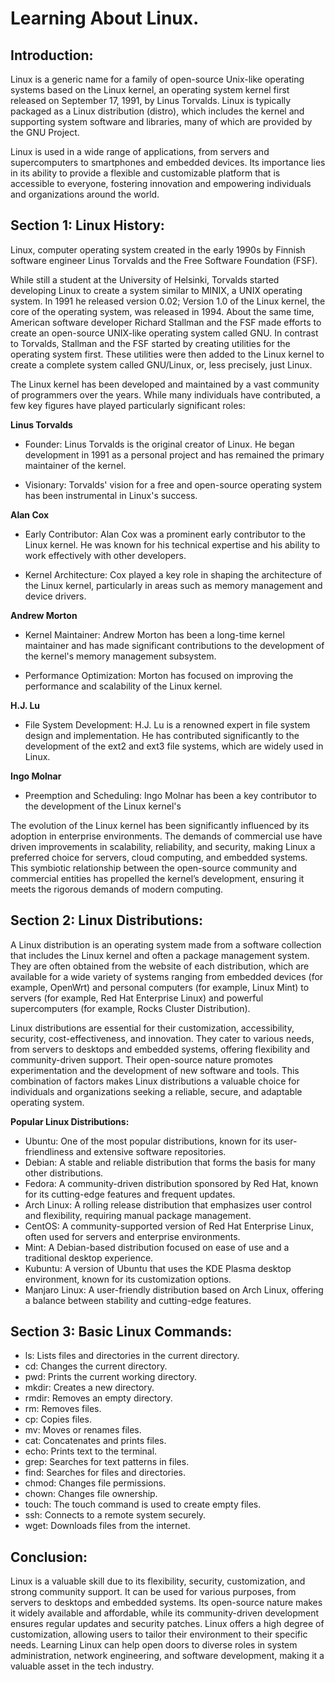 # Learning About Linux.

## Introduction:

Linux is a generic name for a family of open-source Unix-like operating systems based on the Linux kernel, an operating system kernel first released on September 17, 1991, by Linus Torvalds. Linux is typically packaged as a Linux distribution (distro), which includes the kernel and supporting system software and libraries, many of which are provided by the GNU Project.

Linux is used in a wide range of applications, from servers and supercomputers to smartphones and embedded devices. Its importance lies in its ability to provide a flexible and customizable platform that is accessible to everyone, fostering innovation and empowering individuals and organizations around the world.

## Section 1: Linux History:

Linux, computer operating system created in the early 1990s by Finnish software engineer Linus Torvalds and the Free Software Foundation (FSF).

While still a student at the University of Helsinki, Torvalds started developing Linux to create a system similar to MINIX, a UNIX operating system. In 1991 he released version 0.02; Version 1.0 of the Linux kernel, the core of the operating system, was released in 1994. About the same time, American software developer Richard Stallman and the FSF made efforts to create an open-source UNIX-like operating system called GNU. In contrast to Torvalds, Stallman and the FSF started by creating utilities for the operating system first. These utilities were then added to the Linux kernel to create a complete system called GNU/Linux, or, less precisely, just Linux.

The Linux kernel has been developed and maintained by a vast community of programmers over the years. While many individuals have contributed, a few key figures have played particularly significant roles:

**Linus Torvalds**

* Founder: Linus Torvalds is the original creator of Linux. He began development in 1991 as a personal project and    has remained the primary maintainer of the kernel.

* Visionary: Torvalds' vision for a free and open-source operating system has been instrumental in Linux's success.

**Alan Cox**

* Early Contributor: Alan Cox was a prominent early contributor to the Linux kernel. He was known for his technical expertise and his ability to work effectively with other developers.

* Kernel Architecture: Cox played a key role in shaping the architecture of the Linux kernel, particularly in areas such as memory management and device drivers.

**Andrew Morton**

* Kernel Maintainer: Andrew Morton has been a long-time kernel maintainer and has made significant contributions to the development of the kernel's memory management subsystem.

* Performance Optimization: Morton has focused on improving the performance and scalability of the Linux kernel.

**H.J. Lu**

* File System Development: H.J. Lu is a renowned expert in file system design and implementation. He has contributed significantly to the development of the ext2 and ext3 file systems, which are widely used in Linux.

**Ingo Molnar**

* Preemption and Scheduling: Ingo Molnar has been a key contributor to the development of the Linux kernel's 

The evolution of the Linux kernel has been significantly influenced by its adoption in enterprise environments. The demands of commercial use have driven improvements in scalability, reliability, and security, making Linux a preferred choice for servers, cloud computing, and embedded systems. This symbiotic relationship between the open-source community and commercial entities has propelled the kernel’s development, ensuring it meets the rigorous demands of modern computing.

## Section 2: Linux Distributions:

A Linux distribution is an operating system made from a software collection that includes the Linux kernel and often a package management system. They are often obtained from the website of each distribution, which are available for a wide variety of systems ranging from embedded devices (for example, OpenWrt) and personal computers (for example, Linux Mint) to servers (for example, Red Hat Enterprise Linux) and powerful supercomputers (for example, Rocks Cluster Distribution).

Linux distributions are essential for their customization, accessibility, security, cost-effectiveness, and innovation. They cater to various needs, from servers to desktops and embedded systems, offering flexibility and community-driven support. Their open-source nature promotes experimentation and the development of new software and tools. This combination of factors makes Linux distributions a valuable choice for individuals and organizations seeking a reliable, secure, and adaptable operating system.

**Popular Linux Distributions:**

* Ubuntu: One of the most popular distributions, known for its user-friendliness and extensive software repositories.
* Debian: A stable and reliable distribution that forms the basis for many other distributions.
* Fedora: A community-driven distribution sponsored by Red Hat, known for its cutting-edge features and frequent updates.
* Arch Linux: A rolling release distribution that emphasizes user control and flexibility, requiring manual package management.
* CentOS: A community-supported version of Red Hat Enterprise Linux, often used for servers and enterprise environments.
* Mint: A Debian-based distribution focused on ease of use and a traditional desktop experience.
* Kubuntu: A version of Ubuntu that uses the KDE Plasma desktop environment, known for its customization options.
* Manjaro Linux: A user-friendly distribution based on Arch Linux, offering a balance between stability and cutting-edge features.

## Section 3: Basic Linux Commands:

* ls: Lists files and directories in the current directory.
* cd: Changes the current directory.
* pwd: Prints the current working directory.
* mkdir: Creates a new directory.   
* rmdir: Removes an empty directory.   
* rm: Removes files.
* cp: Copies files.
* mv: Moves or renames files.
* cat: Concatenates and prints files.
* echo: Prints text to the terminal.
* grep: Searches for text patterns in files.
* find: Searches for files and directories.
* chmod: Changes file permissions.
* chown: Changes file ownership.
* touch: The touch command is used to create empty files.
* ssh: Connects to a remote system securely.
* wget: Downloads files from the internet.

## Conclusion:

Linux is a valuable skill due to its flexibility, security, customization, and strong community support. It can be used for various purposes, from servers to desktops and embedded systems. Its open-source nature makes it widely available and affordable, while its community-driven development ensures regular updates and security patches. Linux offers a high degree of customization, allowing users to tailor their environment to their specific needs. Learning Linux can help open doors to diverse roles in system administration, network engineering, and software development, making it a valuable asset in the tech industry.
